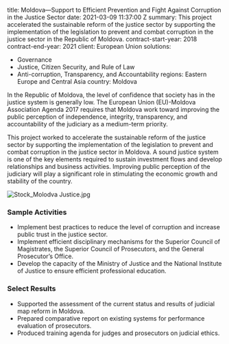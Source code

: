
title: Moldova—Support to Efficient Prevention and Fight Against Corruption in the
  Justice Sector
date: 2021-03-09 11:37:00 Z
summary: This project accelerated the sustainable reform of the justice sector by
  supporting the implementation of the legislation to prevent and combat corruption
  in the justice sector in the Republic of Moldova.
contract-start-year: 2018
contract-end-year: 2021
client: European Union
solutions:
- Governance
- Justice, Citizen Security, and Rule of Law
- Anti-corruption, Transparency, and Accountability
regions: Eastern Europe and Central Asia
country: Moldova


In the Republic of Moldova, the level of confidence that society has in the justice system is generally low. The European Union (EU)-Moldova Association Agenda 2017 requires that Moldova work toward improving the public perception of independence, integrity, transparency, and accountability of the judiciary as a medium-term priority.

This project worked to accelerate the sustainable reform of the justice sector by supporting the implementation of the legislation to prevent and combat corruption in the justice sector in Moldova. A sound justice system is one of the key elements required to sustain investment flows and develop relationships and business activities. Improving public perception of the judiciary will play a significant role in stimulating the economic growth and stability of the country.

![Stock_Molodva Justice.jpg](/uploads/Stock_Molodva%20Justice.jpg)

### Sample Activities

* Implement best practices to reduce the level of corruption and increase public trust in the justice sector.
* Implement efficient disciplinary mechanisms for the Superior Council of Magistrates, the Superior Council of Prosecutors, and the General Prosecutor’s Office.
* Develop the capacity of the Ministry of Justice and the National Institute of Justice to ensure efficient professional education.

### Select Results

* Supported the assessment of the current status and results of judicial map reform in Moldova.
* Prepared comparative report on existing systems for performance evaluation of prosecutors.
* Produced training agenda for judges and prosecutors on judicial ethics.
